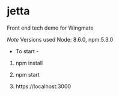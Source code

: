 # jetta
Front end tech demo for Wingmate

*Note* 
Versions used Node: 8.6.0, npm:5.3.0

- To start -
1. npm install

2. npm start

3. https://localhost:3000
